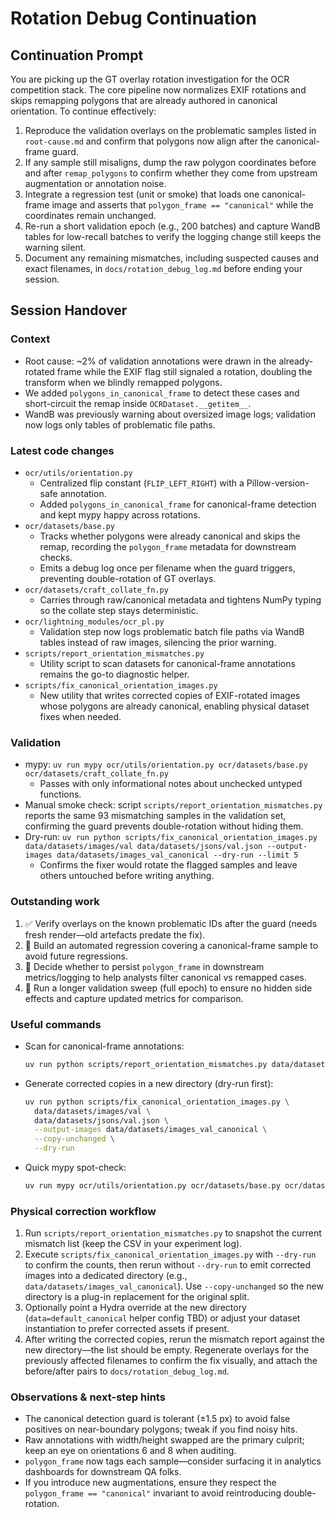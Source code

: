 # Rotation Debug Continuation

## Continuation Prompt
You are picking up the GT overlay rotation investigation for the OCR competition stack. The core pipeline now normalizes EXIF rotations and skips remapping polygons that are already authored in canonical orientation. To continue effectively:

1. Reproduce the validation overlays on the problematic samples listed in `root-cause.md` and confirm that polygons now align after the canonical-frame guard.
2. If any sample still misaligns, dump the raw polygon coordinates before and after `remap_polygons` to confirm whether they come from upstream augmentation or annotation noise.
3. Integrate a regression test (unit or smoke) that loads one canonical-frame image and asserts that `polygon_frame == "canonical"` while the coordinates remain unchanged.
4. Re-run a short validation epoch (e.g., 200 batches) and capture WandB tables for low-recall batches to verify the logging change still keeps the warning silent.
5. Document any remaining mismatches, including suspected causes and exact filenames, in `docs/rotation_debug_log.md` before ending your session.

## Session Handover
### Context
- Root cause: ~2% of validation annotations were drawn in the already-rotated frame while the EXIF flag still signaled a rotation, doubling the transform when we blindly remapped polygons.
- We added `polygons_in_canonical_frame` to detect these cases and short-circuit the remap inside `OCRDataset.__getitem__`.
- WandB was previously warning about oversized image logs; validation now logs only tables of problematic file paths.

### Latest code changes
- `ocr/utils/orientation.py`
  - Centralized flip constant (`FLIP_LEFT_RIGHT`) with a Pillow-version-safe annotation.
  - Added `polygons_in_canonical_frame` for canonical-frame detection and kept mypy happy across rotations.
- `ocr/datasets/base.py`
  - Tracks whether polygons were already canonical and skips the remap, recording the `polygon_frame` metadata for downstream checks.
  - Emits a debug log once per filename when the guard triggers, preventing double-rotation of GT overlays.
- `ocr/datasets/craft_collate_fn.py`
  - Carries through raw/canonical metadata and tightens NumPy typing so the collate step stays deterministic.
- `ocr/lightning_modules/ocr_pl.py`
  - Validation step now logs problematic batch file paths via WandB tables instead of raw images, silencing the prior warning.
- `scripts/report_orientation_mismatches.py`
  - Utility script to scan datasets for canonical-frame annotations remains the go-to diagnostic helper.
- `scripts/fix_canonical_orientation_images.py`
  - New utility that writes corrected copies of EXIF-rotated images whose polygons are already canonical, enabling physical dataset fixes when needed.

### Validation
- mypy: `uv run mypy ocr/utils/orientation.py ocr/datasets/base.py ocr/datasets/craft_collate_fn.py`
  - Passes with only informational notes about unchecked untyped functions.
- Manual smoke check: script `scripts/report_orientation_mismatches.py` reports the same 93 mismatching samples in the validation set, confirming the guard prevents double-rotation without hiding them.
- Dry-run: `uv run python scripts/fix_canonical_orientation_images.py data/datasets/images/val data/datasets/jsons/val.json --output-images data/datasets/images_val_canonical --dry-run --limit 5`
  - Confirms the fixer would rotate the flagged samples and leave others untouched before writing anything.

### Outstanding work
1. ✅ Verify overlays on the known problematic IDs after the guard (needs fresh render—old artefacts predate the fix).
2. 🔲 Build an automated regression covering a canonical-frame sample to avoid future regressions.
3. 🔲 Decide whether to persist `polygon_frame` in downstream metrics/logging to help analysts filter canonical vs remapped cases.
4. 🔲 Run a longer validation sweep (full epoch) to ensure no hidden side effects and capture updated metrics for comparison.

### Useful commands
- Scan for canonical-frame annotations:
  ```bash
  uv run python scripts/report_orientation_mismatches.py data/datasets/images/val data/datasets/jsons/val.json --limit 25
  ```
- Generate corrected copies in a new directory (dry-run first):
  ```bash
  uv run python scripts/fix_canonical_orientation_images.py \
    data/datasets/images/val \
    data/datasets/jsons/val.json \
    --output-images data/datasets/images_val_canonical \
    --copy-unchanged \
    --dry-run
  ```
- Quick mypy spot-check:
  ```bash
  uv run mypy ocr/utils/orientation.py ocr/datasets/base.py ocr/datasets/craft_collate_fn.py
  ```

### Physical correction workflow
1. Run `scripts/report_orientation_mismatches.py` to snapshot the current mismatch list (keep the CSV in your experiment log).
2. Execute `scripts/fix_canonical_orientation_images.py` with `--dry-run` to confirm the counts, then rerun without `--dry-run` to emit corrected images into a dedicated directory (e.g., `data/datasets/images_val_canonical`). Use `--copy-unchanged` so the new directory is a plug-in replacement for the original split.
3. Optionally point a Hydra override at the new directory (`data=default_canonical` helper config TBD) or adjust your dataset instantiation to prefer corrected assets if present.
4. After writing the corrected copies, rerun the mismatch report against the new directory—the list should be empty. Regenerate overlays for the previously affected filenames to confirm the fix visually, and attach the before/after pairs to `docs/rotation_debug_log.md`.

### Observations & next-step hints
- The canonical detection guard is tolerant (±1.5 px) to avoid false positives on near-boundary polygons; tweak if you find noisy hits.
- Raw annotations with width/height swapped are the primary culprit; keep an eye on orientations 6 and 8 when auditing.
- `polygon_frame` now tags each sample—consider surfacing it in analytics dashboards for downstream QA folks.
- If you introduce new augmentations, ensure they respect the `polygon_frame == "canonical"` invariant to avoid reintroducing double-rotation.
